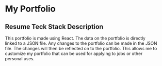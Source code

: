 # My Portfolio


## Resume Teck Stack Description

This portfolio is made using React. The data on the portfolio is directly linked to a JSON file. Any changes to the portfolio can be made in the JSON file. The changes will then be reflected on to the portfolio. This allows me to customize my portfolio that can be used for applying to jobs or other personal uses. 

